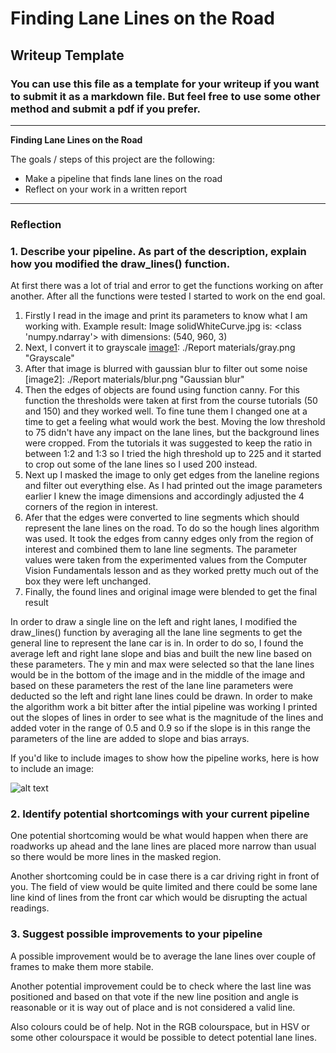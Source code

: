 # **Finding Lane Lines on the Road** 

## Writeup Template

### You can use this file as a template for your writeup if you want to submit it as a markdown file. But feel free to use some other method and submit a pdf if you prefer.

---

**Finding Lane Lines on the Road**

The goals / steps of this project are the following:
* Make a pipeline that finds lane lines on the road
* Reflect on your work in a written report


[//]: # (Image References)

[image1]: ./examples/grayscale.jpg "Grayscale"

---

### Reflection

### 1. Describe your pipeline. As part of the description, explain how you modified the draw_lines() function.

At first there was a lot of trial and error to get the functions working on after another. After all the functions
were tested I started to work on the end goal.

1. Firstly I read in the image and print its parameters to know what I am working with.
Example result: Image solidWhiteCurve.jpg is:  <class 'numpy.ndarray'>  with dimensions: 	 (540, 960, 3)
2. Next, I convert it to grayscale
[image1]: ./Report materials/gray.png "Grayscale"
3. After that image is blurred with gaussian blur to filter out some noise
[image2]: ./Report materials/blur.png "Gaussian blur"
4. Then the edges of objects are found using function canny. For this function the thresholds were taken
at first from the course tutorials (50 and 150) and they worked well. To fine tune them I changed one at a time
to get a feeling what would work the best. Moving the low threshold to 75 didn't have any impact on the lane
lines, but the background lines were cropped. From the tutorials it was suggested to keep the ratio in between
1:2 and 1:3 so I tried the high threshold up to 225 and it started to crop out some of the lane lines so I used
200 instead.
5. Next up I masked the image to only get edges from the laneline regions and filter out everything else. As I 
had printed out the image parameters earlier I knew the image dimensions and accordingly adjusted the 4 corners 
of the region in interest.
6. Afer that the edges were converted to line segments which should represent the lane lines on the road. To do so
the hough lines algorithm was used. It took the edges from canny edges only from the region of interest and combined
them to lane line segments. The parameter values were taken from the experimented values from the Computer Vision
Fundamentals lesson and as they worked pretty much out of the box they were left unchanged.
7. Finally, the found lines and original image were blended to get the final result


In order to draw a single line on the left and right lanes, I modified the draw_lines() function by averaging all
the lane line segments to get the general line to represent the lane car is in. In order to do so, I found the 
average left and right lane slope and bias and built the new line based on these parameters. The y min and max
were selected so that the lane lines would be in the bottom of the image and in the middle of the image and based
on these parameters the rest of the lane line parameters were deducted so the left and right lane lines could be 
drawn. In order to make the algorithm work a bit bitter after the intial pipeline was working I printed out the 
slopes of lines in order to see what is the magnitude of the lines and added voter in the range of 0.5 and 0.9 so
if the slope is in this range the parameters of the line are added to slope and bias arrays.

If you'd like to include images to show how the pipeline works, here is how to include an image: 

![alt text][image1]


### 2. Identify potential shortcomings with your current pipeline

One potential shortcoming would be what would happen when there are roadworks up ahead and the lane lines
are placed more narrow than usual so there would be more lines in the masked region. 

Another shortcoming could be in case there is a car driving right in front of you. The field of view would
be quite limited and there could be some lane line kind of lines from the front car which would be disrupting 
the actual readings.


### 3. Suggest possible improvements to your pipeline

A possible improvement would be to average the lane lines over couple of frames to make them more stabile.

Another potential improvement could be to check where the last line was positioned and based on that vote 
if the new line position and angle is reasonable or it is way out of place and is not considered a valid
line.

Also colours could be of help. Not in the RGB colourspace, but in HSV or some other colourspace it would be 
possible to detect potential lane lines.
